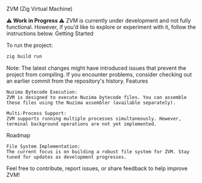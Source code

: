 ZVM (Zig Virtual Machine)

**⚠️ Work in Progress ⚠️**
ZVM is currently under development and not fully functional. However, if you'd like to explore or experiment with it, follow the instructions below.
Getting Started

To run the project:

```bash
zig build run
```

Note: The latest changes might have introduced issues that prevent the project from compiling. If you encounter problems, consider checking out an earlier commit from the repository's history.
Features

    Nuzima Bytecode Execution:
    ZVM is designed to execute Nuzima bytecode files. You can assemble these files using the Nuzima assembler (available separately).

    Multi-Process Support:
    ZVM supports running multiple processes simultaneously. However, terminal background operations are not yet implemented.

Roadmap

    File System Implementation:
    The current focus is on building a robust file system for ZVM. Stay tuned for updates as development progresses.

Feel free to contribute, report issues, or share feedback to help improve ZVM! 
